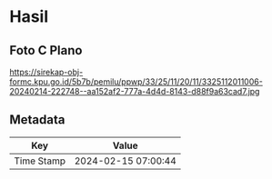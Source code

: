 # Hasil

## Foto C Plano

https://sirekap-obj-formc.kpu.go.id/5b7b/pemilu/ppwp/33/25/11/20/11/3325112011006-20240214-222748--aa152af2-777a-4d4d-8143-d88f9a63cad7.jpg


## Metadata

| Key        | Value               |
| ---------- | ------------------- |
| Time Stamp | 2024-02-15 07:00:44 |




